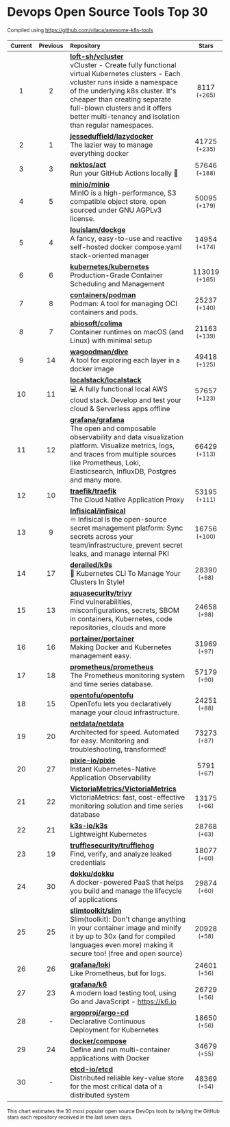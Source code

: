 # Devops Open Source Tools Top 30
<sup>Compiled using https://github.com/vilaca/awesome-k8s-tools</sup>
<div align="center">

|<sub>Current</sub>|<sub>Previous</sub>|<sub>Repository</sub>|<sub>Stars</sub>|
|:---:|:---:|:---|:---:|
|1|2|[**loft-sh/vcluster**](https://github.com/loft-sh/vcluster)<br/>vCluster - Create fully functional virtual Kubernetes clusters - Each vcluster runs inside a namespace of the underlying k8s cluster. It's cheaper than creating separate full-blown clusters and it offers better multi-tenancy and isolation than regular namespaces.|8117 <sup>(+265)</sup>|
|2|1|[**jesseduffield/lazydocker**](https://github.com/jesseduffield/lazydocker)<br/>The lazier way to manage everything docker|41725 <sup>(+235)</sup>|
|3|3|[**nektos/act**](https://github.com/nektos/act)<br/>Run your GitHub Actions locally 🚀|57646 <sup>(+188)</sup>|
|4|5|[**minio/minio**](https://github.com/minio/minio)<br/>MinIO is a high-performance, S3 compatible object store, open sourced under GNU AGPLv3 license.|50095 <sup>(+179)</sup>|
|5|4|[**louislam/dockge**](https://github.com/louislam/dockge)<br/>A fancy, easy-to-use and reactive self-hosted docker compose.yaml stack-oriented manager|14954 <sup>(+174)</sup>|
|6|6|[**kubernetes/kubernetes**](https://github.com/kubernetes/kubernetes)<br/>Production-Grade Container Scheduling and Management|113019 <sup>(+165)</sup>|
|7|8|[**containers/podman**](https://github.com/containers/podman)<br/>Podman: A tool for managing OCI containers and pods.|25237 <sup>(+140)</sup>|
|8|7|[**abiosoft/colima**](https://github.com/abiosoft/colima)<br/>Container runtimes on macOS (and Linux) with minimal setup|21163 <sup>(+139)</sup>|
|9|14|[**wagoodman/dive**](https://github.com/wagoodman/dive)<br/>A tool for exploring each layer in a docker image|49418 <sup>(+125)</sup>|
|10|11|[**localstack/localstack**](https://github.com/localstack/localstack)<br/>💻 A fully functional local AWS cloud stack. Develop and test your cloud & Serverless apps offline|57657 <sup>(+123)</sup>|
|11|12|[**grafana/grafana**](https://github.com/grafana/grafana)<br/>The open and composable observability and data visualization platform. Visualize metrics, logs, and traces from multiple sources like Prometheus, Loki, Elasticsearch, InfluxDB, Postgres and many more. |66429 <sup>(+113)</sup>|
|12|10|[**traefik/traefik**](https://github.com/traefik/traefik)<br/>The Cloud Native Application Proxy|53195 <sup>(+111)</sup>|
|13|9|[**Infisical/infisical**](https://github.com/Infisical/infisical)<br/>♾ Infisical is the open-source secret management platform: Sync secrets across your team/infrastructure, prevent secret leaks, and manage internal PKI|16756 <sup>(+100)</sup>|
|14|17|[**derailed/k9s**](https://github.com/derailed/k9s)<br/>🐶 Kubernetes CLI To Manage Your Clusters In Style!|28390 <sup>(+98)</sup>|
|15|13|[**aquasecurity/trivy**](https://github.com/aquasecurity/trivy)<br/>Find vulnerabilities, misconfigurations, secrets, SBOM in containers, Kubernetes, code repositories, clouds and more|24658 <sup>(+98)</sup>|
|16|16|[**portainer/portainer**](https://github.com/portainer/portainer)<br/>Making Docker and Kubernetes management easy.|31969 <sup>(+97)</sup>|
|17|18|[**prometheus/prometheus**](https://github.com/prometheus/prometheus)<br/>The Prometheus monitoring system and time series database.|57179 <sup>(+90)</sup>|
|18|15|[**opentofu/opentofu**](https://github.com/opentofu/opentofu)<br/>OpenTofu lets you declaratively manage your cloud infrastructure.|24251 <sup>(+88)</sup>|
|19|20|[**netdata/netdata**](https://github.com/netdata/netdata)<br/>Architected for speed. Automated for easy. Monitoring and troubleshooting, transformed!|73273 <sup>(+87)</sup>|
|20|27|[**pixie-io/pixie**](https://github.com/pixie-io/pixie)<br/>Instant Kubernetes-Native Application Observability|5791 <sup>(+67)</sup>|
|21|22|[**VictoriaMetrics/VictoriaMetrics**](https://github.com/VictoriaMetrics/VictoriaMetrics)<br/>VictoriaMetrics: fast, cost-effective monitoring solution and time series database|13175 <sup>(+66)</sup>|
|22|21|[**k3s-io/k3s**](https://github.com/k3s-io/k3s)<br/>Lightweight Kubernetes|28768 <sup>(+63)</sup>|
|23|19|[**trufflesecurity/trufflehog**](https://github.com/trufflesecurity/trufflehog)<br/>Find, verify, and analyze leaked credentials|18077 <sup>(+60)</sup>|
|24|30|[**dokku/dokku**](https://github.com/dokku/dokku)<br/>A docker-powered PaaS that helps you build and manage the lifecycle of applications|29874 <sup>(+60)</sup>|
|25|25|[**slimtoolkit/slim**](https://github.com/slimtoolkit/slim)<br/>Slim(toolkit): Don't change anything in your container image and minify it by up to 30x (and for compiled languages even more) making it secure too! (free and open source)|20928 <sup>(+58)</sup>|
|26|26|[**grafana/loki**](https://github.com/grafana/loki)<br/>Like Prometheus, but for logs.|24601 <sup>(+56)</sup>|
|27|23|[**grafana/k6**](https://github.com/grafana/k6)<br/>A modern load testing tool, using Go and JavaScript - https://k6.io|26729 <sup>(+56)</sup>|
|28|-|[**argoproj/argo-cd**](https://github.com/argoproj/argo-cd)<br/>Declarative Continuous Deployment for Kubernetes|18650 <sup>(+56)</sup>|
|29|24|[**docker/compose**](https://github.com/docker/compose)<br/>Define and run multi-container applications with Docker|34679 <sup>(+55)</sup>|
|30|-|[**etcd-io/etcd**](https://github.com/etcd-io/etcd)<br/>Distributed reliable key-value store for the most critical data of a distributed system|48369 <sup>(+54)</sup>|


</div>

<sub>This chart estimates the 30 most popular open source DevOps tools by tallying the GitHub stars each repository received in the last seven days.</sub>
